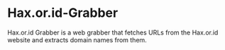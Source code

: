 # Hax.or.id-Grabber
Hax.or.id Grabber is a web grabber that fetches URLs from the Hax.or.id website and extracts domain names from them.
